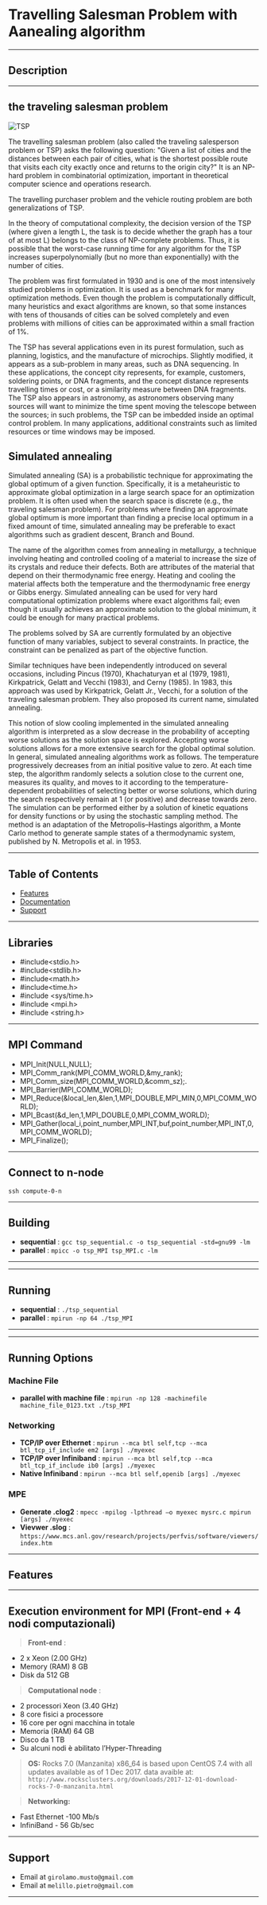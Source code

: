 # Travelling Salesman Problem with Aanealing algorithm




---

## Description

---

## the traveling salesman problem 

![TSP](https://www.researchgate.net/profile/Israel_Agbehadji2/publication/301325477/figure/fig3/AS:667721079484426@1536208519369/Traveling-Salesman-Problem.png)

The travelling salesman problem (also called the traveling salesperson problem or TSP) asks the following question: "Given a list of cities and the distances between each pair of cities, what is the shortest possible route that visits each city exactly once and returns to the origin city?" It is an NP-hard problem in combinatorial optimization, important in theoretical computer science and operations research.

The travelling purchaser problem and the vehicle routing problem are both generalizations of TSP.

In the theory of computational complexity, the decision version of the TSP (where given a length L, the task is to decide whether the graph has a tour of at most L) belongs to the class of NP-complete problems. Thus, it is possible that the worst-case running time for any algorithm for the TSP increases superpolynomially (but no more than exponentially) with the number of cities.

The problem was first formulated in 1930 and is one of the most intensively studied problems in optimization. It is used as a benchmark for many optimization methods. Even though the problem is computationally difficult, many heuristics and exact algorithms are known, so that some instances with tens of thousands of cities can be solved completely and even problems with millions of cities can be approximated within a small fraction of 1%.

The TSP has several applications even in its purest formulation, such as planning, logistics, and the manufacture of microchips. Slightly modified, it appears as a sub-problem in many areas, such as DNA sequencing. In these applications, the concept city represents, for example, customers, soldering points, or DNA fragments, and the concept distance represents travelling times or cost, or a similarity measure between DNA fragments. The TSP also appears in astronomy, as astronomers observing many sources will want to minimize the time spent moving the telescope between the sources; in such problems, the TSP can be imbedded inside an optimal control problem. In many applications, additional constraints such as limited resources or time windows may be imposed.


## Simulated annealing


Simulated annealing (SA) is a probabilistic technique for approximating the global optimum of a given function. Specifically, it is a metaheuristic to approximate global optimization in a large search space for an optimization problem. It is often used when the search space is discrete (e.g., the traveling salesman problem). For problems where finding an approximate global optimum is more important than finding a precise local optimum in a fixed amount of time, simulated annealing may be preferable to exact algorithms such as gradient descent, Branch and Bound.

The name of the algorithm comes from annealing in metallurgy, a technique involving heating and controlled cooling of a material to increase the size of its crystals and reduce their defects. Both are attributes of the material that depend on their thermodynamic free energy. Heating and cooling the material affects both the temperature and the thermodynamic free energy or Gibbs energy. Simulated annealing can be used for very hard computational optimization problems where exact algorithms fail; even though it usually achieves an approximate solution to the global minimum, it could be enough for many practical problems.

The problems solved by SA are currently formulated by an objective function of many variables, subject to several constraints. In practice, the constraint can be penalized as part of the objective function.

Similar techniques have been independently introduced on several occasions, including Pincus (1970), Khachaturyan et al (1979, 1981), Kirkpatrick, Gelatt and Vecchi (1983), and Cerny (1985). In 1983, this approach was used by Kirkpatrick, Gelatt Jr., Vecchi, for a solution of the traveling salesman problem. They also proposed its current name, simulated annealing.

This notion of slow cooling implemented in the simulated annealing algorithm is interpreted as a slow decrease in the probability of accepting worse solutions as the solution space is explored. Accepting worse solutions allows for a more extensive search for the global optimal solution. In general, simulated annealing algorithms work as follows. The temperature progressively decreases from an initial positive value to zero. At each time step, the algorithm randomly selects a solution close to the current one, measures its quality, and moves to it according to the temperature-dependent probabilities of selecting better or worse solutions, which during the search respectively remain at 1 (or positive) and decrease towards zero. 
The simulation can be performed either by a solution of kinetic equations for density functions or by using the stochastic sampling method. The method is an adaptation of the Metropolis–Hastings algorithm, a Monte Carlo method to generate sample states of a thermodynamic system, published by N. Metropolis et al. in 1953.


---

## Table of Contents 

- [Features](#features)
- [Documentation](#documentation)
- [Support](#support)


---

## Libraries

- #include<stdio.h>
- #include<stdlib.h>
- #include<math.h>
- #include<time.h>
- #include <sys/time.h>
- #include <mpi.h>
- #include <string.h>

---

## MPI Command

- MPI_Init(NULL,NULL); 
- MPI_Comm_rank(MPI_COMM_WORLD,&my_rank); 
- MPI_Comm_size(MPI_COMM_WORLD,&comm_sz);.
- MPI_Barrier(MPI_COMM_WORLD);
- MPI_Reduce(&local_len,&len,1,MPI_DOUBLE,MPI_MIN,0,MPI_COMM_WORLD); 
- MPI_Bcast(&d_len,1,MPI_DOUBLE,0,MPI_COMM_WORLD);
- MPI_Gather(local_i,point_number,MPI_INT,buf,point_number,MPI_INT,0,MPI_COMM_WORLD); 
- MPI_Finalize();

---

## Connect to n-node

`ssh compute-0-n`

--- 

## Building

- **sequential** : ` gcc tsp_sequential.c -o tsp_sequential -std=gnu99 -lm `
- **parallel** : ` mpicc -o tsp_MPI tsp_MPI.c -lm `

---

---

## Running

- **sequential** : `./tsp_sequential`
- **parallel** : `mpirun -np 64 ./tsp_MPI`

---

--- 

## Running Options

### Machine File
- **parallel with machine file** : `mpirun -np 128 -machinefile machine_file_0123.txt ./tsp_MPI`

### Networking
- **TCP/IP over Ethernet**  : `mpirun --mca btl self,tcp --mca btl_tcp_if_include em2 [args] ./myexec`
- **TCP/IP over Infiniband**  : `mpirun --mca btl self,tcp --mca btl_tcp_if_include ib0 [args] ./myexec`
- **Native Infiniband**  : `mpirun --mca btl self,openib [args] ./myexec`

### MPE
- **Generate .clog2**  : `mpecc -mpilog -lpthread –o myexec mysrc.c mpirun [args] ./myexec`
- **Vievwer .slog** : `https://www.mcs.anl.gov/research/projects/perfvis/software/viewers/index.htm`


---

## Features

---

## Execution environment for MPI  (Front-end + 4 nodi computazionali)


> **Front-end** : 
- 2 x Xeon (2.00 GHz)
- Memory (RAM) 8 GB
- Disk da 512 GB

> **Computational node** : 
- 2 processori Xeon (3.40 GHz)
- 8 core fisici a processore
- 16 core per ogni macchina in totale
- Memoria (RAM) 64 GB
- Disco da 1 TB
- Su alcuni nodi è abilitato l’Hyper-Threading

> **OS:** Rocks 7.0 (Manzanita) x86_64 is based upon CentOS 7.4 with all updates available as of 1 Dec 2017.
data avaible at: `http://www.rocksclusters.org/downloads/2017-12-01-download-rocks-7-0-manzanita.html  `

> **Networking:**
- Fast Ethernet -100 Mb/s
- InfiniBand - 56 Gb/sec
---

## Support

- Email at `girolamo.musto@gmail.com`</a>
- Email at `melillo.pietro@gmail.com`</a>

---




